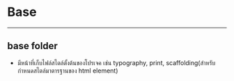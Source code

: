 # Base
---

## base folder
* มีหน้าที่เก็บไฟล์สไตล์ตั้งต้นของโปรเจค เช่น typography, print, scaffolding(สำหรับกำหนดสไตล์มาตารฐานของ html element)

